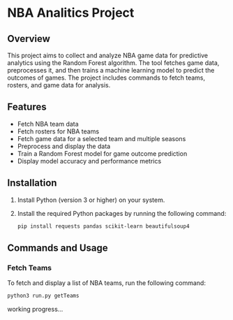# NBA Analitics Project

## Overview
This project aims to collect and analyze NBA game data for predictive analytics using the Random Forest algorithm. The tool fetches game data, preprocesses it, and then trains a machine learning model to predict the outcomes of games. The project includes commands to fetch teams, rosters, and game data for analysis.

## Features
- Fetch NBA team data
- Fetch rosters for NBA teams
- Fetch game data for a selected team and multiple seasons
- Preprocess and display the data
- Train a Random Forest model for game outcome prediction
- Display model accuracy and performance metrics

## Installation
1. Install Python (version 3 or higher) on your system.
2. Install the required Python packages by running the following command:

    ```bash
    pip install requests pandas scikit-learn beautifulsoup4
    ```

## Commands and Usage

### Fetch Teams
To fetch and display a list of NBA teams, run the following command:

```bash
python3 run.py getTeams
```

working progress...
